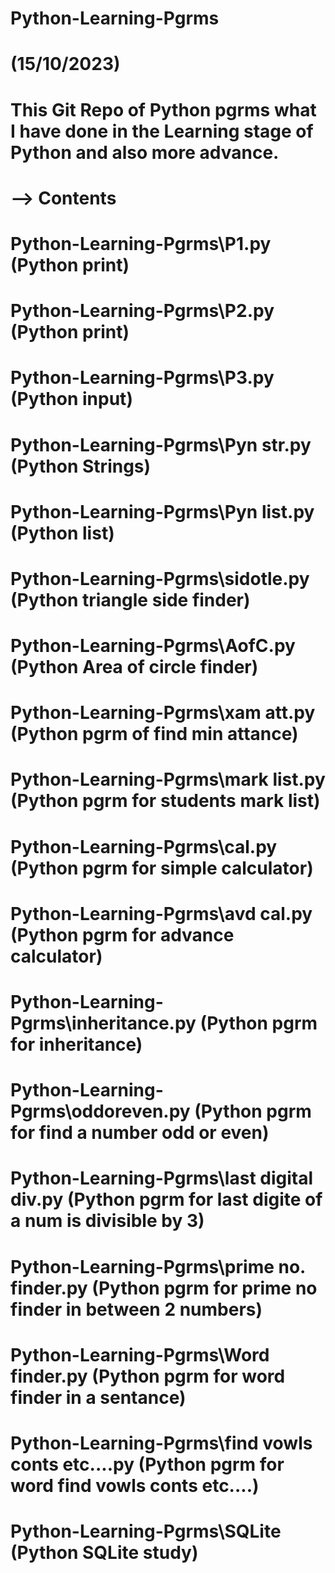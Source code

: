 # Python-Learning-Pgrms

# (15/10/2023)
# This Git Repo of Python pgrms what I have done in the Learning stage of Python and also more advance. 

# --> Contents

# Python-Learning-Pgrms\P1.py (Python print)

# Python-Learning-Pgrms\P2.py (Python print)

# Python-Learning-Pgrms\P3.py (Python input)

# Python-Learning-Pgrms\Pyn str.py (Python Strings)

# Python-Learning-Pgrms\Pyn list.py (Python list)

# Python-Learning-Pgrms\sidotle.py (Python triangle side finder)

# Python-Learning-Pgrms\AofC.py (Python Area of circle finder)

# Python-Learning-Pgrms\xam att.py (Python pgrm of find min attance)

# Python-Learning-Pgrms\mark list.py (Python pgrm for students mark list)

# Python-Learning-Pgrms\cal.py (Python pgrm for simple calculator)

# Python-Learning-Pgrms\avd cal.py (Python pgrm for advance calculator)

# Python-Learning-Pgrms\inheritance.py (Python pgrm for inheritance)

# Python-Learning-Pgrms\oddoreven.py (Python pgrm for find a number odd or even)

# Python-Learning-Pgrms\last digital div.py (Python pgrm for last digite of a num is divisible by 3)

# Python-Learning-Pgrms\prime no. finder.py (Python pgrm for prime no finder in between 2 numbers)

# Python-Learning-Pgrms\Word finder.py (Python pgrm for word finder in a sentance)

# Python-Learning-Pgrms\find vowls conts etc....py (Python pgrm for word find vowls conts etc....)

# Python-Learning-Pgrms\SQLite (Python SQLite study)